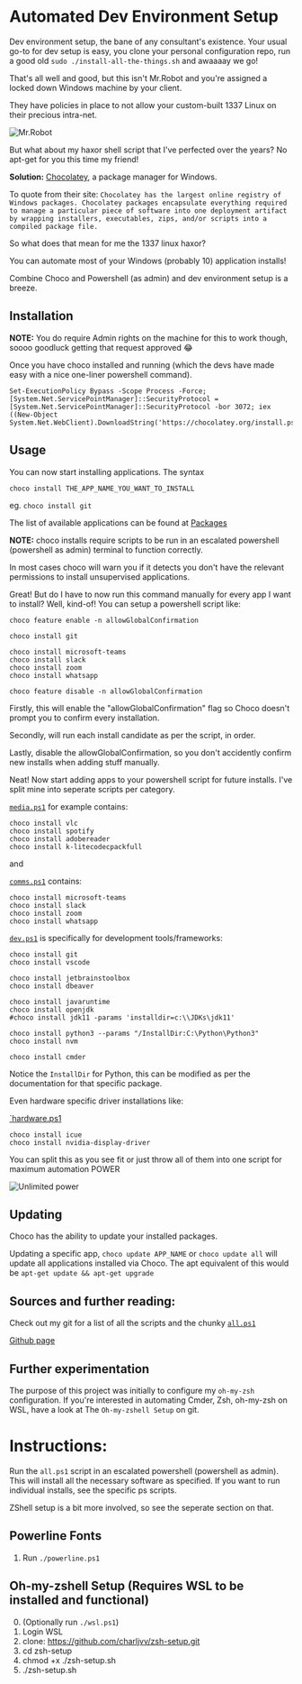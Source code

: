 # Automated Dev Environment Setup

Dev environment setup, the bane of any consultant's existence. 
Your usual go-to for dev setup is easy, you clone your personal configuration repo, run a good old `sudo ./install-all-the-things.sh` and awaaaay we go! 

That's all well and good, but this isn't Mr.Robot and you're assigned a locked down Windows machine by your client. 

They have policies in place to not allow your custom-built 1337 Linux on their precious intra-net. 

![Mr.Robot](https://media.giphy.com/media/l0K4ovRrRJSs1A4XS/giphy.gif)


But what about my haxor shell script that I've perfected over the years? No apt-get for you this time my friend!

**Solution:** [Chocolatey](https://community.chocolatey.org/), a package manager for Windows.

To quote from their site: `Chocolatey has the largest online registry of Windows packages. Chocolatey packages encapsulate everything required to manage a particular piece of software into one deployment artifact by wrapping installers, executables, zips, and/or scripts into a compiled package file.`

So what does that mean for me the 1337 linux haxor?

You can automate most of your Windows (probably 10) application installs!

Combine Choco and Powershell (as admin) and dev environment setup is a breeze.

## Installation

**NOTE:** You do require Admin rights on the machine for this to work though, soooo goodluck getting that request approved 😂

Once you have choco installed and running (which the devs have made easy with a nice one-liner powershell command). 
```
Set-ExecutionPolicy Bypass -Scope Process -Force; [System.Net.ServicePointManager]::SecurityProtocol = [System.Net.ServicePointManager]::SecurityProtocol -bor 3072; iex ((New-Object System.Net.WebClient).DownloadString('https://chocolatey.org/install.ps1'))
```

## Usage
You can now start installing applications.
The syntax 

`choco install THE_APP_NAME_YOU_WANT_TO_INSTALL`

eg. `choco install git`

The list of available applications can be found at [Packages](https://community.chocolatey.org/packages)

**NOTE:** choco installs require scripts to be run in an escalated powershell (powershell as admin) terminal to function correctly. 

In most cases choco will warn you if it detects you don't have the relevant permissions to install unsupervised applications.

Great! But do I have to now run this command manually for every app I want to install? Well, kind-of! 
You can setup a powershell script like:

```
choco feature enable -n allowGlobalConfirmation

choco install git

choco install microsoft-teams
choco install slack
choco install zoom
choco install whatsapp

choco feature disable -n allowGlobalConfirmation
```

Firstly, this will enable the "allowGlobalConfirmation" flag so Choco doesn't prompt you to confirm every installation.

Secondly, will run each install candidate as per the script, in order.

Lastly, disable the allowGlobalConfirmation, so you don't accidently confirm new installs when adding stuff manually.

Neat! Now start adding apps to your powershell script for future installs. I've split mine into seperate scripts per category.

[`media.ps1`](https://github.com/charljvv/zsh-setup/blob/main/media.ps1) for example contains:

```
choco install vlc
choco install spotify
choco install adobereader
choco install k-litecodecpackfull
``` 
and 

[`comms.ps1`](https://github.com/charljvv/zsh-setup/blob/main/comms.ps1) contains:

```
choco install microsoft-teams
choco install slack
choco install zoom
choco install whatsapp
```

[`dev.ps1`](https://github.com/charljvv/zsh-setup/blob/main/dev.ps1) is specifically for development tools/frameworks:

```
choco install git
choco install vscode 

choco install jetbrainstoolbox
choco install dbeaver

choco install javaruntime
choco install openjdk
#choco install jdk11 -params 'installdir=c:\\JDKs\jdk11'

choco install python3 --params "/InstallDir:C:\Python\Python3"
choco install nvm

choco install cmder
```
Notice the `InstallDir` for Python, this can be modified as per the documentation for that specific package.


Even hardware specific driver installations like:

[`hardware.ps1](https://github.com/charljvv/zsh-setup/blob/main/hardware.ps1)

```
choco install icue
choco install nvidia-display-driver
```

You can split this as you see fit or just throw all of them into one script for maximum automation POWER 

![Unlimited power](https://media.giphy.com/media/3o84sq21TxDH6PyYms/giphy.gif)

## Updating
Choco has the ability to update your installed packages. 

Updating a specific app, `choco update APP_NAME` or `choco update all` will update all applications installed via Choco.
The apt equivalent of this would be `apt-get update && apt-get upgrade` 


## Sources and further reading:

Check out my git for a list of all the scripts and the chunky [`all.ps1`](https://github.com/charljvv/zsh-setup/blob/main/all.ps1)

[Github page](https://github.com/charljvv/zsh-setup)


## Further experimentation 

The purpose of this project was initially to configure my `oh-my-zsh` configuration. If you're interested in automating Cmder, Zsh, oh-my-zsh on WSL, have a look at The `Oh-my-zshell Setup` on git.


# Instructions:
Run the `all.ps1` script in an escalated powershell (powershell as admin).
This will install all the necessary software as specified.
If you want to run individual installs, see the specific ps scripts.

ZShell setup is a bit more involved, so see the seperate section on that.

## Powerline Fonts
1. Run `./powerline.ps1`

## Oh-my-zshell Setup (Requires WSL to be installed and functional)
0. (Optionally run `./wsl.ps1`)
1. Login WSL
2. clone: https://github.com/charljvv/zsh-setup.git
3. cd zsh-setup
4. chmod +x ./zsh-setup.sh
5. ./zsh-setup.sh



